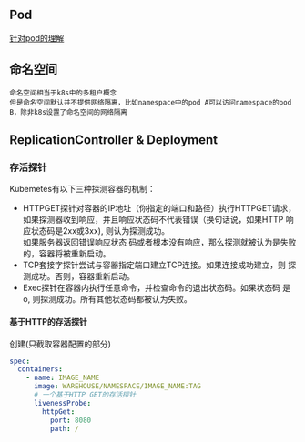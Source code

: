 ## Pod
[针对pod的理解](针对Pod的理解.md)
## 命名空间
```
命名空间相当于k8s中的多租户概念
但是命名空间默认并不提供网络隔离，比如namespace中的pod A可以访问namespace的pod B，除非k8s设置了命名空间的网络隔离
```
## ReplicationController & Deployment
### 存活探针
Kubemetes有以下三种探测容器的机制： 
+ HTTPGET探针对容器的IP地址（你指定的端口和路径）执行HTTPGET请求，如果探测器收到响应，并且响应状态码不代表错误（换句话说，如果HTTP 响应状态码是2xx或3xx), 则认为探测成功。  
如果服务器返回错误响应状态 码或者根本没有响应，那么探测就被认为是失败的，容器将被重新启动。  
+ TCP套接字探针尝试与容器指定端口建立TCP连接。如果连接成功建立，则 探测成功。否则，容器重新启动。   
+ Exec探针在容器内执行任意命令，并检查命令的退出状态码。如果状态码 是o, 则探测成功。所有其他状态码都被认为失败。   
#### 基于HTTP的存活探针 
创建(只截取容器配置的部分)
```yaml
spec:
  containers:
    - name: IMAGE_NAME
      image: WAREHOUSE/NAMESPACE/IMAGE_NAME:TAG
      # 一个基于HTTP GET的存活探针
      livenessProbe:
        httpGet:
          port: 8080
          path: /
```
